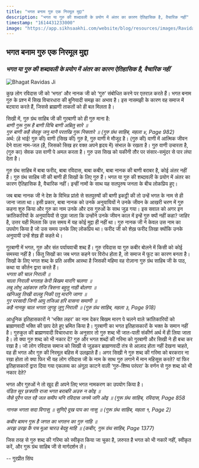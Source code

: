 ```yaml
---
title: "भगत बनाम गुरु एक निरमूल मुद्दा"
description: "भगत या गुरु की शब्दावली के प्रयोग में अंतर का कारण ऐतिहासिक है, वैचारिक नहीं"
timestamp: "1614431233000"
image: "https://app.sikhsaakhi.com/website/blog/resources/images/Ravidas.jpg"
---
```


## भगत बनाम गुरु एक निरमूल मुद्दा

### _भगत या गुरु की शब्दावली के प्रयोग में अंतर का कारण ऐतिहासिक है, वैचारिक नहीं_

![Bhagat Ravidas Ji](https://app.sikhsaakhi.com/website/blog/resources/images/Ravidas.jpg)

कुछ लोग रविदास जी को ‘भगत’ और नानक जी को ‘गुरु’ संबोधित करने पर एतराज़ करते हैं। भगत बनाम गुरु के प्रश्न में सिख विचारधारा की बुनियादी समझ का अभाव है। इस नासमझी के कारण वह समाज में बटवारा करते हैं, जिससे ब्राह्मणी ताकतों को ही बल मिलता है।

सिखी में, गुरु ग्रंथ साहिब जी की गुरबाणी को ही गुरु माना है:  
_बाणी गुरू गुरू है बाणी विचि बाणी अम्रितु सारे ॥_  
_गुरु बाणी कहै सेवकु जनु मानै परतखि गुरू निसतारे ॥ (गुरु ग्रंथ साहिब, महला ४, Page 982)_  
अर्थ: (हे भाई! गुरु की) वाणी (सिख की) गुरु है, गुरु वाणी मे मौजूद है। (गुरु की) वाणी में आत्मिक जीवन देने वाला नाम-जल (है, जिसको सिख हर वक्त अपने हृदय में) संभाल के रखता है। गुरु वाणी उचारता है, (गुरु का) सेवक उस वाणी पे अमल करता है। गुरु उस सिख को यकीनी तौर पर संसार-समुंदर से पार लंघा देता है।

गुरु ग्रंथ साहिब में बाबा फरीद, बाबा रविदास, बाबा कबीर, बाबा नानक की बाणी बराबर है, कोई अंतर नहीं है। गुरु ग्रंथ साहिब जी की बाणी ही सिखों के लिए गुरु हैं। भगत या गुरु की शब्दावली के प्रयोग में अंतर का कारण ऐतिहासिक है, वैचारिक नहीं। इन्हीं नामों के साथ यह सतपुरुष जनता के बीच लोकप्रिय हुए।

जब बाबा नानक जी ने देश के विभिन्न प्रांतो से सतपुरुषों की बाणी इकट्ठी की तो उन्हें भगत के नाम से ही जाना जाता था। इसी प्रकार, बाबा नानक को उनके अनुयायियों ने उनके जीवन के आखरी चरण में गुरु कहना शुरु किया और गुरु का नाम उनके और दस गुरुओं के साथ जुड़ गया। इस सवाल को अगर इन क्रांतिकारियों के अनुयायियों से पूछा जाता कि उन्होंने उनके जीवन काल में इन्हें गुरु क्यों नहीं कहा? जाहिर है, उत्तर यही मिलता कि उस समय में यह कोई मुद्दा ही नहीं था। गुरु नानक जी ने केवल उस नाम का उपयोग किया है जो उस समय उनके लिए लोकप्रिय था। फरीद जी को शेख़ फरीद लिखा क्योंकि उनके अनुयायी उन्हें शेख़ ही कहते थे।

गुरबाणी में भगत, गुरु और संत पर्यायवाची शब्द हैं। गुरु रविदास या गुरु कबीर बोलने में किसी को कोई समस्या नहीं है। किंतु सिखों का जब भगत कहने पर विरोध होता है, तो समाज में फूट का कारण बनता है। सिखों के लिए भगत शब्द के प्रति असीम आस्था है जिसकी महिमा वह रोज़ाना गुरु ग्रंथ साहिब जी के पाठ, कथा या कीर्तन द्वारा करते हैं।  
_भगता की चाल निराली ॥_  
_चाला निराली भगताह केरी बिखम मारगि चलणा ॥_  
_लबु लोभु अहंकारु तजि त्रिसना बहुतु नाही बोलणा ॥_  
_खंनिअहु तिखी वालहु निकी एतु मारगि जाणा ॥_  
_गुर परसादी जिनी आपु तजिआ हरि वासना समाणी ॥_  
_कहै नानकु चाल भगता जुगहु जुगु निराली ॥ (गुरु ग्रंथ साहिब, महला ३, Page 918)_

आधुनिक इतिहासकारों ने 'भक्ति लहर' का नाम देकर बिखम मारग पे चलने वाले क्रांतिकारियों को ब्राह्मणवादी भक्ति की छाप देते हुए भ्रमित किया है। गुरबाणी का भगत इतिहासकारों के भक्त के समान नहीं है। गुरुकुल की ब्राह्मणवादी विचारधारा के अनुसार तो गुरु शब्द भी जात-पाती संकीर्ण अर्थ में ही लिया जाता है। तो क्या गुरु शब्द को भी नकार दें? गुरु और भगत शब्दों की गरिमा को गुरबाणी और सिखी ने ही बचा कर रखा है। जो लोग रविदास समाज को सिखी से जुड़कर ब्राह्मणवादी तंत्र से आज़ाद होता नहीं देखना चाहते, वह ही भगत और गुरु की निरमूल बहिस में उलझाते हैं। अगर सिखी ने गुरु शब्द की गरिमा को बरकरार ना रखा होता तो क्या फिर भी यह लोग रविदास जी के नाम के साथ गुरु लगाने में मान महिसूस करते? यां फिर इतिहासकारों द्वारा दिया गया एकलव्य का अंगूठा काटने वाली ‘गुरु-शिष्य परंपरा’ के वर्णन से गुरु शब्द को भी नकार देते?

भगत और गुरुओं ने तो खुद ही अपने लिए भगत नामकरण का उपयोग किया है।  
_पंडित सूर छत्रपति राजा भगत बराबरि अउरु न कोइ ॥_  
_जैसे पुरैन पात रहै जल समीप भनि रविदास जनमे जगि ओइ ॥ (गुरू ग्रंथ साहिब, रविदास, Page 858_

_नानक भगता सदा विगासु ॥ सुणिऐ दूख पाप का नासु ॥ (गुरू ग्रंथ साहिब, महला १, Page 2)_

_कबीर बामन गुरू है जगत का भगतन का गुरु नाहि ॥_  
_अरझ उरझ कै पच मूआ चारउ बेदहु माहि ॥ (कबीर, गुरू ग्रंथ साहिब, Page 1377)_

जिस तरह से गुरु शब्द की गरिमा को स्वीकृत किया जा चुका है, ज़रुरत है भगत को भी नकारें नहीं, स्वीकृत करें, और गुरू ग्रंथ साहिब जी से मार्गदर्शन लें।

-- गुरप्रीत सिंघ

